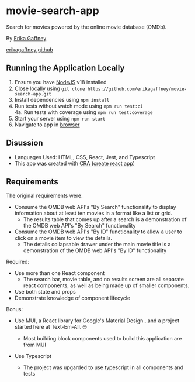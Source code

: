 # movie-search-app

Search for movies powered by the online movie database (OMDb).

By [Erika Gaffney](mailto:erikagaffney.2014@gmail.com)

[erikagaffney github](https://github.com/erikagaffney)

## Running the Application Locally

1. Ensure you have [NodeJS](https://nodejs.org/en/download) v18 installed
2. Close locally using `git clone https://github.com/erikagaffney/movie-search-app.git`
3. Install dependencies using `npm install`
4. Run tests without watch mode using `npm run test:ci`
   <br>4a. Run tests with coverage using `npm run test:coverage`
5. Start your server using `npm run start`
6. Navigate to app in [browser](http://localhost:3000)

## Disussion

- Languages Used: HTML, CSS, React, Jest, and Typescript
- This app was created with [CRA (create react app)](https://create-react-app.dev/)

## Requirements

The original requirements were:

- Consume the OMDB web API's "By Search" functionality to display information about at least ten movies in a format like a list or grid.
  - The results table that comes up after a search is a demonstration of the OMDB web API's "By Search" functionality
- Consume the OMDB web API's "By ID" functionality to allow a user to click on a movie item to view the details.
  - The details collapsable drawer under the main movie title is a demonstration of the OMDB web API's "By ID" functionality

Required:

- Use more than one React component
  - The search bar, movie table, and no results screen are all separate react components, as well as being made up of smaller components.
- Use both state and props
- Demonstrate knowledge of component lifecycle

Bonus:

- Use MUI, a React library for Google's Material Design...and a project started here at Text-Em-All. 🤓

  - Most building block components used to build this application are from MUI

- Use Typescript
  - The project was upgarded to use typescript in all components and tests
